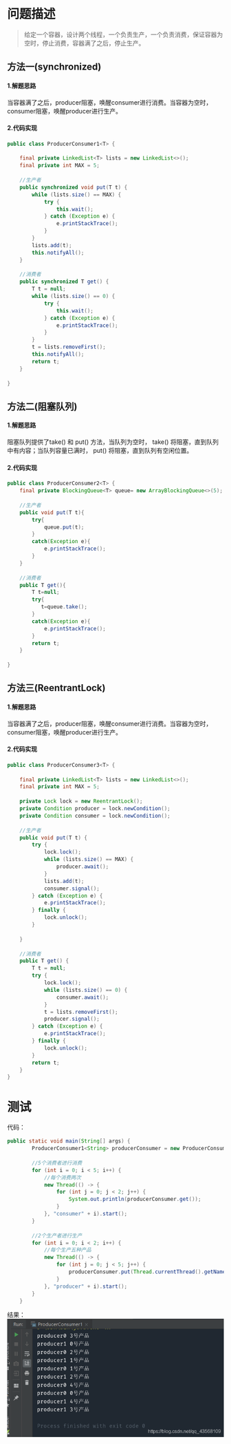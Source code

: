 > 

# 问题描述
> 给定一个容器，设计两个线程，一个负责生产，一个负责消费，保证容器为空时，停止消费，容器满了之后，停止生产。

## 方法一(synchronized)
#### 1.解题思路
当容器满了之后，producer阻塞，唤醒consumer进行消费。当容器为空时，consumer阻塞，唤醒producer进行生产。
#### 2.代码实现
```java
public class ProducerConsumer1<T> {

    final private LinkedList<T> lists = new LinkedList<>();
    final private int MAX = 5;

	//生产者
    public synchronized void put(T t) {
        while (lists.size() == MAX) {
            try {
                this.wait();
            } catch (Exception e) {
                e.printStackTrace();
            }
        }
        lists.add(t);
        this.notifyAll();
    }

	//消费者
    public synchronized T get() {
        T t = null;
        while (lists.size() == 0) {
            try {
                this.wait();
            } catch (Exception e) {
                e.printStackTrace();
            }
        }
        t = lists.removeFirst();
        this.notifyAll();
        return t;
    }
    
}
```

## 方法二(阻塞队列)
#### 1.解题思路
阻塞队列提供了take() 和 put() 方法，当队列为空时， take() 将阻塞，直到队列中有内容；当队列容量已满时， put() 将阻塞，直到队列有空闲位置。
#### 2.代码实现
```java
public class ProducerConsumer2<T> {
    final private BlockingQueue<T> queue= new ArrayBlockingQueue<>(5);

	//生产者
    public void put(T t){
        try{
            queue.put(t);
        }
        catch(Exception e){
            e.printStackTrace();
        }
    }

	//消费者
    public T get(){
        T t=null;
        try{
           t=queue.take();
        }
        catch(Exception e){
            e.printStackTrace();
        }
        return t;
    }
    
}
```

## 方法三(ReentrantLock)
#### 1.解题思路
当容器满了之后，producer阻塞，唤醒consumer进行消费。当容器为空时，consumer阻塞，唤醒producer进行生产。
#### 2.代码实现

```java
public class ProducerConsumer3<T> {

    final private LinkedList<T> lists = new LinkedList<>();
    final private int MAX = 5;

    private Lock lock = new ReentrantLock();
    private Condition producer = lock.newCondition();
    private Condition consumer = lock.newCondition();

	//生产者
    public void put(T t) {
        try {
            lock.lock();
            while (lists.size() == MAX) {
                producer.await();
            }
            lists.add(t);
            consumer.signal();
        } catch (Exception e) {
            e.printStackTrace();
        } finally {
            lock.unlock();
        }

    }

	//消费者
    public T get() {
        T t = null;
        try {
            lock.lock();
            while (lists.size() == 0) {
                consumer.await();
            }
            t = lists.removeFirst();
            producer.signal();
        } catch (Exception e) {
            e.printStackTrace();
        } finally {
            lock.unlock();
        }
        return t;
    }    
}

```
# 测试
代码：

```java
public static void main(String[] args) {
        ProducerConsumer1<String> producerConsumer = new ProducerConsumer1<>();

        //5个消费者进行消费
        for (int i = 0; i < 5; i++) {
        	//每个消费两次
            new Thread(() -> {
                for (int j = 0; j < 2; j++) {
                    System.out.println(producerConsumer.get());
                }
            }, "consumer" + i).start();
        }

        //2个生产者进行生产
        for (int i = 0; i < 2; i++) {
        	//每个生产五种产品
            new Thread(() -> {
                for (int j = 0; j < 5; j++) {
                    producerConsumer.put(Thread.currentThread().getName() + " " + j + "号产品");
                }
            }, "producer" + i).start();
        }
    }
```
结果：
![在这里插入图片描述](2.生产者消费者问题.assets/639bd1d678414eefb3f4300bd06b1203.png)